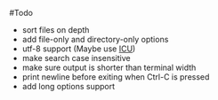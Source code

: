 #Todo

- sort files on depth
- add file-only and directory-only options
- utf-8 support (Maybe use [ICU](http://site.icu-project.org/))
- make search case insensitive
- make sure output is shorter than terminal width
- print newline before exiting when Ctrl-C is pressed
- add long options support

